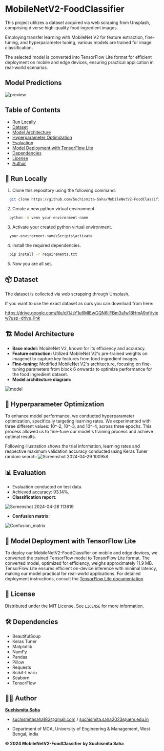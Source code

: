 
# MobileNetV2-FoodClassifier

This project utilizes a dataset acquired via web scraping from Unsplash, comprising diverse high-quality food ingredient images.

Employing transfer learning with MobileNet V2 for feature extraction, fine-tuning, and hyperparameter tuning, various models are trained for image classification.

The selected model is converted into TensorFlow Lite format for efficient deployment on mobile and edge devices, ensuring practical application in real-world scenarios.


## Model Predictions
![preview](https://github.com/Pramit726/MobileNetV2-FoodClassifier/assets/149934842/3a2b773f-07d2-4033-93ee-03cc25cba8a5)

## Table of Contents

- [Run Locally](#🏃-run-locally)
- [Dataset](#📦dataset)
- [Model Architecture](#🏗️-model-architecture)
- [Hyperparameter Optimization](#🧠-hyperparameter-optimization)
- [Evaluation](#📊-evaluation)
- [Model Deployment with TensorFlow Lite](#📱-model-deployment-with-tensorflow-lite)
- [Dependencies](#🛠️-dependencies)
- [License](#📄-license)
- [Author](#🧑‍💻-author)



## 🏃 Run Locally

1. Clone this repository using the following command.
```bash
  git clone https://github.com/Suchismita-Saha/MobileNetV2-FoodClassifier.git
```

2. Create a new python virtual environment.

```bash
  python -m venv your-envirorment-name
```
3. Activate your created python virtual environment.

```bash
  your-envirorment-name\Scripts\activate
```

4. Install the required dependencies.

```bash
  pip install -r requirements.txt
```
5. Now you are all set.

    
## 📦 Dataset

The dataset is collected via web scrapping through Unsplash.

If you want to use the exact dataset as ours you can download from here:

https://drive.google.com/file/d/1JsY1u6MIEwGQN6ilFBm3a1w18HmA9nfj/view?usp=drive_link

## 🏗️ Model Architecture

- **Base model:** MobileNet V2, known for its efficiency and accuracy.
- **Feature extraction:** Utilized MobileNet V2's pre-trained weights on imagenet to capture key features from food ingredient images.
- **Fine-tuning:** Modified MobileNet V2's architecture, focusing on fine-tuning parameters from block 6 onwards to optimize performance for the food ingredient dataset.
- **Model architecture diagram:**

![model](https://github.com/Pramit726/MobileNetV2-FoodClassifier/assets/149934842/bf79373b-9634-4d38-8ae6-427fb036955b)

## 🧠 Hyperparameter Optimization

To enhance model performance, we conducted hyperparameter optimization, specifically targeting learning rates. We experimented with three different values: 10^-2, 10^-3, and 10^-4, across three epochs. This process allowed us to fine-tune our model's training process and achieve optimal results.

Following illustration shows the trial information, learning rates and respective maximum validation accuracy conducted using Keras Tuner random search:
![Screenshot 2024-04-29 100958](https://github.com/Pramit726/MobileNetV2-FoodClassifier/assets/149934842/604af5af-8bda-434c-bfea-268c131613c9)


## 📊 Evaluation

- Evaluation conducted on test data.
- Achieved accuracy: 93.14%.
- **Classification report:**
  
![Screenshot 2024-04-28 113619](https://github.com/Pramit726/MobileNetV2-FoodClassifier/assets/149934842/2d89db7c-42c2-450f-bea4-5c23ed6cca18)


- **Confusion matrix:**

![Confusion_matrix](https://github.com/Pramit726/MobileNetV2-FoodClassifier/assets/149934842/d26da6db-5947-404f-8c17-28f5a6958f79)

## 📱 Model Deployment with TensorFlow Lite

To deploy our MobileNetV2-FoodClassifier on mobile and edge devices, we converted the trained TensorFlow model to TensorFlow Lite format. The converted model, optimized for efficiency, weighs approximately 11.9 MB. TensorFlow Lite ensures efficient on-device inference with minimal latency, making our model practical for real-world applications. For detailed deployment instructions, consult the [TensorFlow Lite documentation](https://www.tensorflow.org/lite/guide).


## 📄 License
Distributed under the MIT License. See `LICENSE` for more information.

## 🛠️ Dependencies

- BeautifulSoup
- Keras Tuner
- Matplotlib
- NumPy
- Pandas
- Pillow
- Requests
- Scikit-Learn
- Seaborn
- TensorFlow

## 🧑‍💻 Author

 **[Suchismita Saha](https://github.com/Suchismita-Saha)**  
 - suchismitasaha183@gmail.com / suchismita.saha2023@uem.edu.in 

- Department of MCA, University of Engineering & Management, West Bengal, India 


**© 2024 MobileNetV2-FoodClassifier by Suchismita Saha** 

